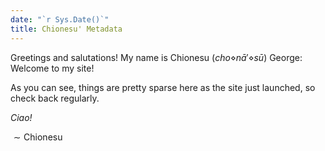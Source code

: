 ```yaml
---
date: "`r Sys.Date()`"
title: Chionesu' Metadata
---
```


Greetings and salutations! My name is Chionesu ($cho\diamond n\bar a'\diamond s\bar u$) George: Welcome to my site!

As you can see, things are pretty sparse here as the site just launched, so check back regularly.

*Ciao!*

$\sim \text{Chionesu}$
